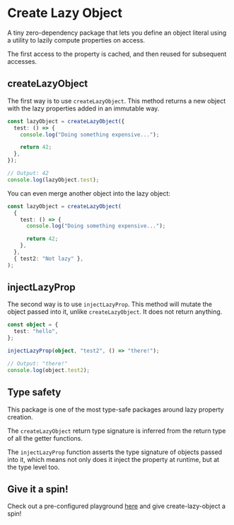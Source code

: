 # Create Lazy Object

A tiny zero-dependency package that lets you define an object literal using a utility to lazily compute properties on access.

The first access to the property is cached, and then reused for subsequent accesses.

## createLazyObject

The first way is to use `createLazyObject`. This method returns a new object with the lazy properties added in an immutable way.

```ts
const lazyObject = createLazyObject({
  test: () => {
    console.log("Doing something expensive...");

    return 42;
  },
});

// Output: 42
console.log(lazyObject.test);
```

You can even merge another object into the lazy object:

```ts
const lazyObject = createLazyObject(
  {
    test: () => {
      console.log("Doing something expensive...");

      return 42;
    },
  },
  { test2: "Not lazy" },
);
```

## injectLazyProp

The second way is to use `injectLazyProp`. This method will mutate the object passed into it, unlike `createLazyObject`. It does not return anything.

```ts
const object = {
  test: "hello",
};

injectLazyProp(object, "test2", () => "there!");

// Output: "there!"
console.log(object.test2);
```

## Type safety

This package is one of the most type-safe packages around lazy property creation.

The `createLazyObject` return type signature is inferred from the return type of all the getter functions.

The `injectLazyProp` function asserts the type signature of objects passed into it, which means not only does it inject the property at runtime, but at the type level too.

## Give it a spin!

Check out a pre-configured playground [here](https://stackblitz.com/edit/stackblitz-starters-pyenggnw?file=src%2Findex.ts) and give create-lazy-object a spin!
